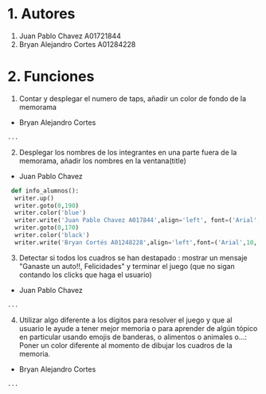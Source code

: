 # 1. Autores
1. Juan Pablo Chavez A01721844
2. Bryan Alejandro Cortes A01284228

# 2. Funciones
1. Contar y desplegar el numero de taps, añadir un color de fondo de la memorama
- Bryan Alejandro Cortes
```python
...
  ```
2. Desplegar los nombres de los integrantes en una parte fuera de la memorama, añadir los nombres en la ventana(title)
- Juan Pablo Chavez
```python
 def info_alumnos():
  writer.up()
  writer.goto(0,190)
  writer.color('blue')
  writer.write('Juan Pablo Chavez A017844',align='left', font=('Arial', 10, 'normal'))
  writer.goto(0,170)
  writer.color('black')
  writer.write('Bryan Cortés A01248228',align='left',font=('Arial',10,'normal'))
  ```
3. Detectar si todos los cuadros se han destapado : mostrar un mensaje "Ganaste un auto!!, Felicidades"  y terminar el juego (que no sigan contando los clicks que haga el usuario)
- Juan Pablo Chavez
```python
...
  ```
4. Utilizar algo diferente a los dígitos para resolver el juego y que al usuario le ayude a tener mejor memoria o para aprender de algún tópico en particular usando emojis de banderas, o alimentos o animales o…: Poner un color diferente al momento de dibujar los cuadros de la memoria.
- Bryan Alejandro Cortes
```python
...
  ```
